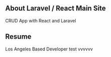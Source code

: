 ## About Laravel / React Main Site
CRUD App with React and Laravel
## Resume

Los Angeles Based Developer test
vvvvvv
